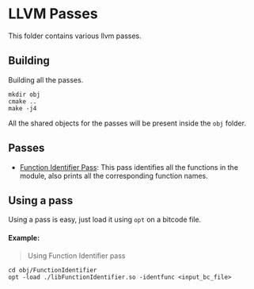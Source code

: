 # LLVM Passes
This folder contains various llvm passes.
## Building
Building all the passes.

    mkdir obj
    cmake ..
    make -j4

All the shared objects for the passes will be present inside the `obj` folder.
## Passes
* [Function Identifier Pass](https://github.com/Machiry/understanding-clang-llvm/tree/master/llvm_passes/FunctionIdentifier): This pass identifies all the functions in the module, also prints all the corresponding function names.
## Using a pass
Using a pass is easy, just load it using `opt` on a bitcode file. 
#### Example:
> Using Function Identifier pass
```
cd obj/FunctionIdentifier
opt -load ./libFunctionIdentifier.so -identfunc <input_bc_file>
```

